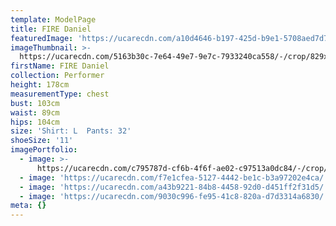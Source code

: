 ```yaml
---
template: ModelPage
title: FIRE Daniel
featuredImage: 'https://ucarecdn.com/a10d4646-b197-425d-b9e1-5708aed7d744/'
imageThumbnail: >-
  https://ucarecdn.com/5163b30c-7e64-49e7-9e7c-7933240ca558/-/crop/829x672/0,0/-/preview/
firstName: FIRE Daniel
collection: Performer
height: 178cm
measurementType: chest
bust: 103cm
waist: 89cm
hips: 104cm
size: 'Shirt: L  Pants: 32'
shoeSize: '11'
imagePortfolio:
  - image: >-
      https://ucarecdn.com/c795787d-cf6b-4f6f-ae02-c97513a0dc84/-/crop/660x682/0,0/-/preview/
  - image: 'https://ucarecdn.com/f7e1cfea-5127-4442-be1c-b3a97202e4ca/'
  - image: 'https://ucarecdn.com/a43b9221-84b8-4458-92d0-d451ff2f31d5/'
  - image: 'https://ucarecdn.com/9030c996-fe95-41c8-820a-d7d3314a6830/'
meta: {}
---
```


